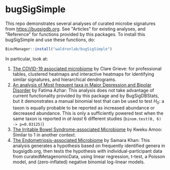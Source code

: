 # bugSigSimple

This repo demonstrates several analyses of curated microbe signatures from
https://bugsigdb.org. See "Articles" for existing analyses, and "Reference" for 
functions provided by this packages. To install this bugSigSimple and use these
functions, do:

```r
BiocManager::install("waldronlab/bugSigSimple")
```

In particular, look at:

1. [The COVID-19 associated microbiome](http://waldronlab.io/bugSigSimple/articles/capstoneanalysis_clare.html) by Clare Grieve: for professional tables, clustered heatmaps and interactive heatmaps for identifying similar signatures, and hierarchical dendrograms.
2. [An analysis of Most frequent taxa in Major Depression and Bipolar Disorder](http://waldronlab.io/bugSigSimple/articles/capstoneanalysis_fatima.html) by Fatima Azhar: This analysis does not take advantage of current functionality provided by this package and by BugSigDBStats, but it demonstrates a manual binomial test that can be used to test $H_0$: a taxon is equally probable to be reported as increased abundance or decreased abundance. This is only a sufficiently powered test when the same taxon is reported in _at least_ 6 different studies (`binom.test(0, 6) -> p=0.03125)`)
3. [The Irritable Bowel Syndrome-associated Microbiome](http://waldronlab.io/bugSigSimple/articles/capstoneanalysis_kweku.html) by Kweku Amoo: Similar to 1 in another context.
4. [The Endometriosis-associated Microbiome](http://waldronlab.io/bugSigSimple/articles/fieldworkanalysis_samara.html) by Samara Khan: This analysis generates a hypothesis based on frequently identified genera in bugsigdb.org, then tests the hypothesis with individual-participant data from curatedMetagenomicData, using linear regression, t-test, a Poisson model, and 
(zero-inflated) negative binomial log-linear models. 
